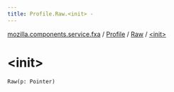 ```yaml
---
title: Profile.Raw.<init> - 
---
```


[mozilla.components.service.fxa](../../index.html) / [Profile](../index.html) / [Raw](index.html) / [&lt;init&gt;](./-init-.html)

# &lt;init&gt;

`Raw(p: Pointer)`